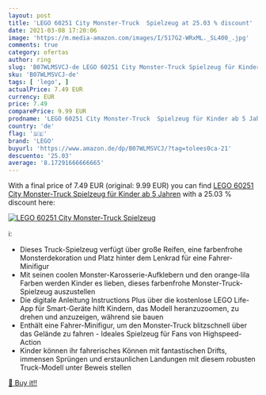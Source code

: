 ```yaml
---
layout: post
title: 'LEGO 60251 City Monster-Truck  Spielzeug at 25.03 % discount'
date: 2021-03-08 17:20:06
image: 'https://m.media-amazon.com/images/I/517G2-WRxML._SL400_.jpg'
comments: true
category: ofertas
author: ring
slug: 'B07WLMSVCJ-de LEGO 60251 City Monster-Truck Spielzeug für Kinder ab 5...'
sku: 'B07WLMSVCJ-de'
tags: [ 'lego', ]
actualPrice: 7.49 EUR
currency: EUR
price: 7.49
comparePrice: 9.99 EUR
prodname: 'LEGO 60251 City Monster-Truck  Spielzeug für Kinder ab 5 Jahren'
country: 'de'
flag: '🇩🇪'
brand: 'LEGO'
buyurl: 'https://www.amazon.de/dp/B07WLMSVCJ/?tag=tolees0ca-21'
descuento: '25.03'
average: '8.17291666666665'
---
```


With a final price of 7.49 EUR (original: 9.99 EUR) you can find [LEGO 60251 City Monster-Truck  Spielzeug für Kinder ab 5 Jahren](https://www.amazon.de/dp/B07WLMSVCJ/?tag=tolees0ca-21) with a  25.03 % discount here:

[![LEGO 60251 City Monster-Truck  Spielzeug](https://m.media-amazon.com/images/I/517G2-WRxML._SL400_.jpg)](https://www.amazon.de/dp/B07WLMSVCJ/?tag=tolees0ca-21)

ℹ️:

- Dieses Truck-Spielzeug verfügt über große Reifen, eine farbenfrohe Monsterdekoration und Platz hinter dem Lenkrad für eine Fahrer-Minifigur
- Mit seinen coolen Monster-Karosserie-Aufklebern und den orange-lila Farben werden Kinder es lieben, dieses farbenfrohe Monster-Truck-Spielzeug auszustellen
- Die digitale Anleitung Instructions Plus über die kostenlose LEGO Life-App für Smart-Geräte hilft Kindern, das Modell heranzuzoomen, zu drehen und anzuzeigen, während sie bauen
- Enthält eine Fahrer-Minifigur, um den Monster-Truck blitzschnell über das Gelände zu fahren - Ideales Spielzeug für Fans von Highspeed-Action
- Kinder können ihr fahrerisches Können mit fantastischen Drifts, immensen Sprüngen und erstaunlichen Landungen mit diesem robusten Truck-Modell unter Beweis stellen

[🛒 Buy it!!](https://www.amazon.de/dp/B07WLMSVCJ/?tag=tolees0ca-21)

